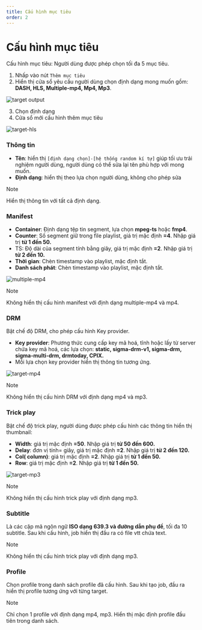 ```yaml
---
title: Cấu hình mục tiêu
order: 2
---
```


# Cấu hình mục tiêu
Cấu hình mục tiêu: Người dùng được phép chọn tối đa 5 mục tiêu.

1. Nhấp vào nút ``Thêm mục tiêu``
2. Hiển thị cửa sổ yêu cầu người dùng chọn định dạng mong muốn gồm: **DASH, HLS, Multiple-mp4, Mp4, Mp3**. 

![target output](/images/media-vod/job-management/target-output.png)

3. Chọn định dạng
4. Cửa sổ mới cấu hình thêm mục tiêu

![target-hls](/images/media-vod/job-management/target-hls.png)

### Thông tin
- **Tên**: hiển thị ``[định dạng chọn]-[hệ thống random kí tự]`` giúp tối ưu trải nghiệm người dùng, người dùng có thể sửa lại tên phù hợp với mong muốn.
- **Định dạng**: hiển thị theo lựa chọn người dùng, không cho phép sửa

> [!NOTE]
> Hiển thị thông tin với tất cả định dạng.

### Manifest

- **Container**: Định dạng tệp tin segment, lựa chọn **mpeg-ts** hoặc **fmp4**.
- **Counter**: Số segment giữ trong file playlist, giá trị mặc định **=4**. Nhập giá trị **từ 1 đến 50.**
- TS: Độ dài của segment tính bằng giây, giá trị mặc định **=2**. Nhập giá trị **từ 2 đến 10.**
- **Thời gian**: Chèn timestamp vào playlist, mặc định tắt.
- **Danh sách phát**: Chèn timestamp vào playlist, mặc định tắt.

![multiple-mp4](/images/media-vod/job-management/target-multiple-mp4.png)

> [!NOTE]
> Không hiển thị cấu hình manifest với định dạng multiple-mp4 và mp4.


### DRM
Bật chế độ DRM, cho phép cấu hình Key provider.
- **Key provider**: Phương thức cung cấp key mã hoá, tĩnh hoặc lấy từ server chứa key mã hoá, các lựa chọn: **static, sigma-drm-v1, sigma-drm, sigma-multi-drm, drmtoday, CPIX.**
- Mỗi lựa chọn key provider hiển thị thông tin tương ứng.

![target-mp4](/images/media-vod/job-management/target-mp4.png)

> [!NOTE]
> Không hiển thị cấu hình DRM với định dạng mp4 và mp3.


### Trick play
Bật chế độ trick play, người dùng được phép cấu hình các thông tin hiển thị thumbnail:
- **Width**: giá trị mặc định **=50**. Nhập giá trị **từ 50 đến 600.**
- **Delay**: đơn vị tính= giây, giá trị mặc định **=2**. Nhập giá trị **từ 2 đến 120.**
- **Col( column)**: giá trị mặc định **=2**. Nhập giá trị **từ 1 đến 50.**
- **Row**: giá trị mặc định **=2**. Nhập giá trị **từ 1 đến 50.**

![target-mp3](/images/media-vod/job-management/target-mp3.png)

> [!NOTE]
> Không hiển thị cấu hình trick play với định dạng  mp3.

### Subtitle
Là các cặp mã ngôn ngữ **ISO dạng 639.3 và đường dẫn phụ đề**, tối đa 10 subtitle. Sau khi cấu hình, job hiển thị đầu ra có file vtt chứa text.

> [!NOTE]
> Không hiển thị cấu hình trick play với định dạng mp3.

### Profile
Chọn profile trong danh sách profile đã cấu hình. Sau khi tạo job, đầu ra hiển thị profile tương ứng với từng target.

> [!NOTE]
> Chỉ chọn 1 profile với định dạng mp4, mp3. Hiển thị mặc định profile đầu tiên trong danh sách.